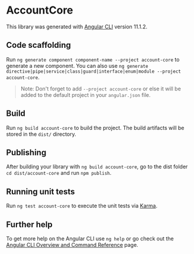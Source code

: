 # AccountCore

This library was generated with [Angular CLI](https://github.com/angular/angular-cli) version 11.1.2.

## Code scaffolding

Run `ng generate component component-name --project account-core` to generate a new component. You can also use `ng generate directive|pipe|service|class|guard|interface|enum|module --project account-core`.
> Note: Don't forget to add `--project account-core` or else it will be added to the default project in your `angular.json` file. 

## Build

Run `ng build account-core` to build the project. The build artifacts will be stored in the `dist/` directory.

## Publishing

After building your library with `ng build account-core`, go to the dist folder `cd dist/account-core` and run `npm publish`.

## Running unit tests

Run `ng test account-core` to execute the unit tests via [Karma](https://karma-runner.github.io).

## Further help

To get more help on the Angular CLI use `ng help` or go check out the [Angular CLI Overview and Command Reference](https://angular.io/cli) page.
